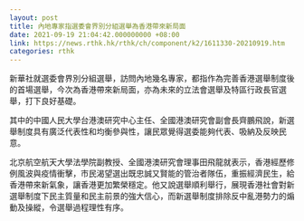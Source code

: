 ```yaml
---
layout: post
title: 內地專家指選委會界別分組選舉為香港帶來新局面
date: 2021-09-19 21:04:42.000000000 +08:00
link: https://news.rthk.hk/rthk/ch/component/k2/1611330-20210919.htm
categories: rthk
---
```


新華社就選委會界別分組選舉，訪問內地幾名專家，都指作為完善香港選舉制度後的首場選舉，今次為香港帶來新局面，亦為未來的立法會選舉及特區行政長官選舉，打下良好基礎。

其中的中國人民大學台港澳研究中心主任、全國港澳研究會副會長齊鵬飛說，新選舉制度具有廣泛代表性和均衡參與性，讓民眾覺得選委能夠代表、吸納及反映民意。

北京航空航天大學法學院副教授、全國港澳研究會理事田飛龍就表示，香港經歷修例風波與疫情衝擊，市民渴望選出既忠誠又賢能的管治者隊伍，重振經濟民生，給香港帶來新氣象，讓香港更加繁榮穩定。他又說選舉順利舉行，展現香港社會對新選舉制度下民主質量和民主前景的強大信心，而新選舉制度排除反中亂港勢力的煽動及操縱，令選舉過程理性有序。

